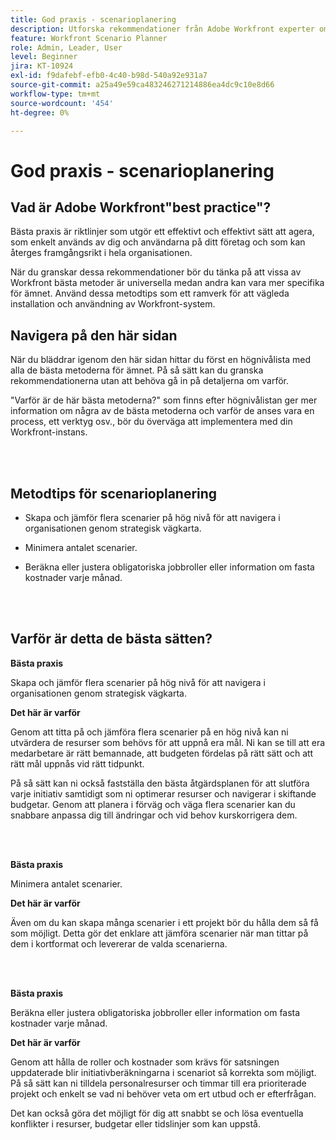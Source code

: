 ```yaml
---
title: God praxis - scenarioplanering
description: Utforska rekommendationer från Adobe Workfront experter om verktyget Scenarioplanering.
feature: Workfront Scenario Planner
role: Admin, Leader, User
level: Beginner
jira: KT-10924
exl-id: f9dafebf-efb0-4c40-b98d-540a92e931a7
source-git-commit: a25a49e59ca483246271214886ea4dc9c10e8d66
workflow-type: tm+mt
source-wordcount: '454'
ht-degree: 0%

---
```


# God praxis - scenarioplanering

## Vad är Adobe Workfront&quot;best practice&quot;?

Bästa praxis är riktlinjer som utgör ett effektivt och effektivt sätt att agera, som enkelt används av dig och användarna på ditt företag och som kan återges framgångsrikt i hela organisationen.

När du granskar dessa rekommendationer bör du tänka på att vissa av Workfront bästa metoder är universella medan andra kan vara mer specifika för ämnet. Använd dessa metodtips som ett ramverk för att vägleda installation och användning av Workfront-system.

## Navigera på den här sidan

När du bläddrar igenom den här sidan hittar du först en högnivålista med alla de bästa metoderna för ämnet. På så sätt kan du granska rekommendationerna utan att behöva gå in på detaljerna om varför.

&quot;Varför är de här bästa metoderna?&quot; som finns efter högnivålistan ger mer information om några av de bästa metoderna och varför de anses vara en process, ett verktyg osv., bör du överväga att implementera med din Workfront-instans.

</br>
</br>

## Metodtips för scenarioplanering

* Skapa och jämför flera scenarier på hög nivå för att navigera i organisationen genom strategisk vägkarta.

* Minimera antalet scenarier.

* Beräkna eller justera obligatoriska jobbroller eller information om fasta kostnader varje månad.

</br>
</br>

## Varför är detta de bästa sätten?

**Bästa praxis**

Skapa och jämför flera scenarier på hög nivå för att navigera i organisationen genom strategisk vägkarta.



**Det här är varför**

Genom att titta på och jämföra flera scenarier på en hög nivå kan ni utvärdera de resurser som behövs för att uppnå era mål. Ni kan se till att era medarbetare är rätt bemannade, att budgeten fördelas på rätt sätt och att rätt mål uppnås vid rätt tidpunkt.



På så sätt kan ni också fastställa den bästa åtgärdsplanen för att slutföra varje initiativ samtidigt som ni optimerar resurser och navigerar i skiftande budgetar. Genom att planera i förväg och väga flera scenarier kan du snabbare anpassa dig till ändringar och vid behov kurskorrigera dem.

</br>
</br>

**Bästa praxis**

Minimera antalet scenarier.



**Det här är varför**

Även om du kan skapa många scenarier i ett projekt bör du hålla dem så få som möjligt. Detta gör det enklare att jämföra scenarier när man tittar på dem i kortformat och levererar de valda scenarierna.

</br>
</br>

**Bästa praxis**

Beräkna eller justera obligatoriska jobbroller eller information om fasta kostnader varje månad.

**Det här är varför**

Genom att hålla de roller och kostnader som krävs för satsningen uppdaterade blir initiativberäkningarna i scenariot så korrekta som möjligt. På så sätt kan ni tilldela personalresurser och timmar till era prioriterade projekt och enkelt se vad ni behöver veta om ert utbud och er efterfrågan.



Det kan också göra det möjligt för dig att snabbt se och lösa eventuella konflikter i resurser, budgetar eller tidslinjer som kan uppstå.
